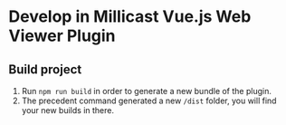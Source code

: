 # Develop in Millicast Vue.js Web Viewer Plugin

## Build project

1. Run `npm run build` in order to generate a new bundle of the plugin.
2. The precedent command generated a new `/dist` folder, you will find your new builds in there.

